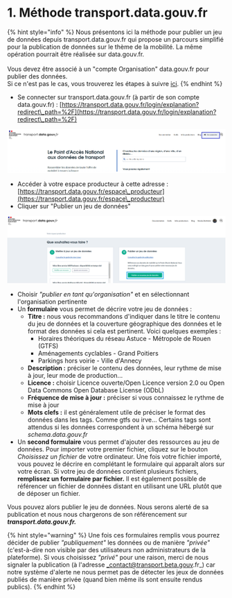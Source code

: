 # 1. Méthode transport.data.gouv.fr

{% hint style="info" %}
Nous présentons ici la méthode pour publier un jeu de données depuis transport.data.gouv.fr qui propose un parcours simplifié pour la publication de données sur le thème de la mobilité. La même opération pourrait être réalisée sur data.gouv.fr.\
\
Vous devez être associé à un "compte Organisation" data.gouv.fr pour publier des données. \
Si ce n'est pas le cas, vous trouverez les étapes à suivre [ici](https://doc.transport.data.gouv.fr/producteurs/comment-et-pourquoi-les-producteurs-de-donnees-utilisent-ils-le-pan).
{% endhint %}

* Se connecter sur transport.data.gouv.fr (à partir de son compte data.gouv.fr) : [https://transport.data.gouv.fr/login/explanation?redirect\_path=%2F](https://transport.data.gouv.fr/login/explanation?redirect\_path=%2F)

![](../../../.gitbook/assets/doc-transport-connection.png)

* Accéder à votre espace producteur à cette adresse : [https://transport.data.gouv.fr/espace\_producteur](https://transport.data.gouv.fr/espace\_producteur)
* Cliquer sur "Publier un jeu de données"

![](<../../../.gitbook/assets/image (162).png>)

* Choisir _"publier en tant qu'organisation"_ et en sélectionnant l'organisation pertinente
* Un **formulaire** vous permet de décrire votre jeu de données :
  * **Titre :** nous vous recommandons d'indiquer dans le titre le contenu du jeu de données et la couverture géographique des données et le format des données si cela est pertinent. Voici quelques exemples :
    * Horaires théoriques du réseau Astuce - Métropole de Rouen (GTFS)
    * Aménagements cyclables - Grand Poitiers
    * Parkings hors voirie - Ville d'Annecy
  * **Description :** préciser le contenu des données, leur rythme de mise à jour, leur mode de production...
  * **Licence :** choisir Licence ouverte/Open Licence version 2.0 ou Open Data Commons Open Database License (ODbL)
  * **Fréquence de mise à jour :** préciser si vous connaissez le rythme de mise à jour
  * **Mots clefs :** il est généralement utile de préciser le format des données dans les tags. Comme gtfs ou irve... Certains tags sont attendus si les données correspondent à un schéma hébergé sur _schema.data.gouv.fr_
* Un **second formulaire** vous permet d'ajouter des ressources au jeu de données. Pour importer votre premier fichier, cliquez sur le bouton _Choisissez un fichier_ de votre ordinateur. Une fois votre fichier importé, vous pouvez le décrire en complétant le formulaire qui apparaît alors sur votre écran. Si votre jeu de données contient plusieurs fichiers, **remplissez un formulaire par fichier.** Il est également possible de référencer un fichier de données distant en utilisant une URL plutôt que de déposer un fichier.&#x20;

Vous pouvez alors publier le jeu de données. Nous serons alerté de sa publication et nous nous chargerons de son référencement sur _**transport.data.gouv.fr.**_&#x20;

{% hint style="warning" %}
Une fois ces formulaires remplis vous pourrez décider de publier _"publiquement"_ les données ou de manière _"privée"_ (c'est-à-dire non visible par des utilisateurs non administrateurs de la plateforme). Si vous choisissez _"privé"_ pour une raison, merci de nous signaler la publication (à l'adresse _contact@transport.beta.gouv.fr_) car notre système d'alerte ne nous permet pas de détecter les jeux de données publiés de manière privée (quand bien même ils sont ensuite rendus publics).
{% endhint %}
